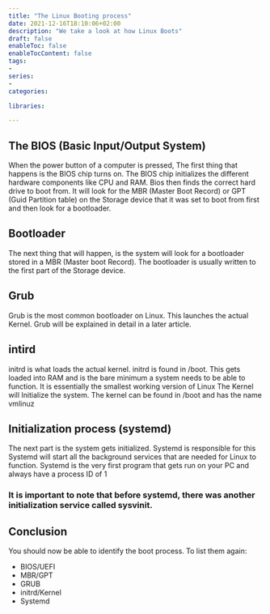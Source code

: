 ```yaml
---
title: "The Linux Booting process"
date: 2021-12-16T18:10:06+02:00
description: "We take a look at how Linux Boots"
draft: false
enableToc: false
enableTocContent: false
tags:
-
series:
-
categories:

libraries:

---
```


## The BIOS (Basic Input/Output System)

When the power button of a computer is pressed, The first thing that happens is the BIOS chip turns on.
The BIOS chip initializes the different hardware components like CPU and RAM.
Bios then finds the correct hard drive to boot from.
It will look for the MBR (Master Boot Record) or GPT (Guid Partition table) on the Storage device that it was set to boot from first and then look for a bootloader.

## Bootloader

The next thing that will happen, is the system will look for a bootloader stored in a MBR (Master boot Record).
The bootloader is usually written to the first part of the Storage device.

## Grub

Grub is the most common bootloader on Linux. This launches the actual Kernel.
Grub will be explained in detail in a later article.

## intird

initrd is what loads the actual kernel.
initrd is found in /boot. This gets loaded into RAM and is the bare minimum a system needs to be able to function. It is essentially the smallest working version of Linux
The Kernel will Initialize the system.
The kernel can be found in /boot and has the name vmlinuz

## Initialization process (systemd)

The next part is the system gets initialized. Systemd is responsible for this
Systemd will start all the background services that are needed  for Linux to function.
Systemd is the very first program that gets run on your PC and always have a process ID of 1

### It is important to note that before systemd, there was another initialization service called sysvinit.

## Conclusion

You should now be able to identify the boot process.
To list them again:

* BIOS/UEFI
* MBR/GPT
* GRUB
* initrd/Kernel
* Systemd